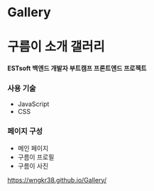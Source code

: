 # Gallery
# 구름이 소개 갤러리
#### ESTsoft 백엔드 개발자 부트캠프 프론트엔드 프로젝트
### 사용 기술
* JavaScript
* CSS
### 페이지 구성
* 메인 페이지
* 구름이 프로필
* 구름이 사진

<https://wngkr38.github.io/Gallery/>
